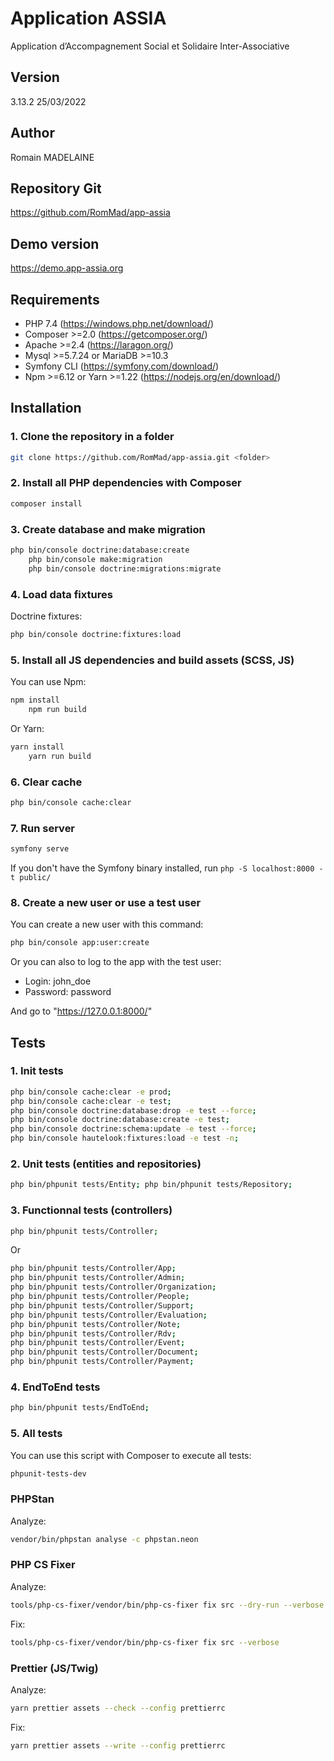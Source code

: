 # Application ASSIA

Application d’Accompagnement Social et Solidaire Inter-Associative

## Version

3.13.2 25/03/2022

## Author

Romain MADELAINE

## Repository Git

<https://github.com/RomMad/app-assia>

## Demo version

<https://demo.app-assia.org>

## Requirements

- PHP 7.4 (<https://windows.php.net/download/>)
- Composer >=2.0 (<https://getcomposer.org/>)
- Apache >=2.4 (<https://laragon.org/>)
- Mysql >=5.7.24 or MariaDB >=10.3
- Symfony CLI (<https://symfony.com/download/>)
- Npm >=6.12 or Yarn >=1.22 (<https://nodejs.org/en/download/>)

## Installation

### 1. Clone the repository in a folder

```bash
git clone https://github.com/RomMad/app-assia.git <folder>
```

### 2. Install all PHP dependencies with Composer

```bash
composer install
```

### 3. Create database and make migration

```bash
php bin/console doctrine:database:create
    php bin/console make:migration
    php bin/console doctrine:migrations:migrate
```

### 4. Load data fixtures

Doctrine fixtures:

```bash
php bin/console doctrine:fixtures:load
```

### 5. Install all JS dependencies and build assets (SCSS, JS)

You can use Npm:

```bash
npm install
    npm run build
```

Or Yarn:

```bash
yarn install
    yarn run build
```

### 6. Clear cache

```bash
php bin/console cache:clear
```

### 7. Run server

```bash
symfony serve
```

If you don't have the Symfony binary installed, run `php -S localhost:8000 -t public/`

### 8. Create a new user or use a test user

You can create a new user with this command:

```bash
php bin/console app:user:create
```

Or you can also to log to the app with the test user:

- Login: john_doe
- Password: password

And go to "https://127.0.0.1:8000/"

## Tests

### 1. Init tests

```bash
php bin/console cache:clear -e prod; 
php bin/console cache:clear -e test; 
php bin/console doctrine:database:drop -e test --force;
php bin/console doctrine:database:create -e test;
php bin/console doctrine:schema:update -e test --force;
php bin/console hautelook:fixtures:load -e test -n;
```

### 2. Unit tests (entities and repositories)

```bash
php bin/phpunit tests/Entity; php bin/phpunit tests/Repository;
```

### 3. Functionnal tests (controllers)

```bash
php bin/phpunit tests/Controller;
```

Or

```bash
php bin/phpunit tests/Controller/App; 
php bin/phpunit tests/Controller/Admin; 
php bin/phpunit tests/Controller/Organization; 
php bin/phpunit tests/Controller/People; 
php bin/phpunit tests/Controller/Support; 
php bin/phpunit tests/Controller/Evaluation; 
php bin/phpunit tests/Controller/Note; 
php bin/phpunit tests/Controller/Rdv; 
php bin/phpunit tests/Controller/Event; 
php bin/phpunit tests/Controller/Document; 
php bin/phpunit tests/Controller/Payment; 
```

### 4. EndToEnd tests

```bash
php bin/phpunit tests/EndToEnd;
```

### 5. All tests

You can use this script with Composer to execute all tests:

```bash
phpunit-tests-dev
```

### PHPStan

Analyze:

```bash
vendor/bin/phpstan analyse -c phpstan.neon
```

### PHP CS Fixer

Analyze:

```bash
tools/php-cs-fixer/vendor/bin/php-cs-fixer fix src --dry-run --verbose
```

Fix:

```bash
tools/php-cs-fixer/vendor/bin/php-cs-fixer fix src --verbose
```

### Prettier (JS/Twig)

Analyze:

```bash
yarn prettier assets --check --config prettierrc
```

Fix:

```bash
yarn prettier assets --write --config prettierrc
```
